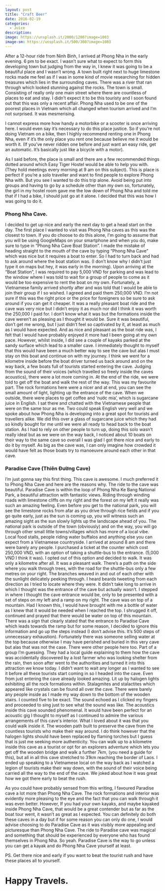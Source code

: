 ```yaml
---
layout: post
title: "Craft Beer"
date: 2016-02-19
categories:
  - Juice
description: 
image: https://unsplash.it/2000/1200?image=1003
image-sm: https://unsplash.it/500/300?image=1003
---
```


After a 12-hour ride from Ninh Binh, I arrived at Phong Nha in the early evening. 6 pm to be exact. I wasn’t sure what to expect to form this developing town but judging from the way in, I knew it was going to be a beautiful place and I wasn’t wrong. A town built right next to huge limestone rocks made me feel as if I was in some kind of movie researching for hidden treasures which lies in the surrounding caves. There was a river that ran through which looked stunning against the rocks. The town is small. Consisting of really only one main street where there are countless of places to eat and stay. I didn’t expect it to be this touristy and I soon found out that this was only a recent affair. Phong Nha used to be one of the poorest places in Vietnam which all changed when tourism arrived and I’m not surprised. It was mesmerising. 

I cannot express more how handy a motorbike or a scooter is once arriving here. I would even say it’s necessary to do this place justice. So if you’re not doing Vietnam on a bike, then I highly recommend renting one in Phong Nha, even if it’s the only place you rent one because believe me it would be worth it. (If you’ve never ridden one before and just want an easy ride, get an automatic. It’s basically just like a bicycle with a motor).

As I said before, the place is small and there are a few recommended things dotted around which Easy Tiger Hostel would be able to help you with. (They hold meetings every morning at 9 am on this subject). This is place is perfect if you’re a solo traveller and want to find people to explore Phong Nha with. But you see I wanted to do this trip alone. Avoid being put into groups and having to go by a schedule other than my own so, fortunately, the girl in my hostel room gave me the low down of Phong Nha and told me that if I had a bike, I should just go at it alone. I decided that this was how I was going to do it. 

### Phong Nha Cave.

I decided to get up nice and early the next day to get a head start on the day. The first place I wanted to visit was Phong Nha caves as this was the closest to town. If you do choose to do this alone, I'm going to assume that you will be using GoogleMaps on your smartphone and when you do, make sure to type in “Phong Nha Cave Boat Station”. I made the mistake of heading straight to the mouth of the cave by typing “Phong Nha Cave” which was nice but it requires a boat to enter. So I had to turn back and had to ask around where the boat station was. (I don’t know why I didn’t just type it on maps but hey, it was early in the morning). Upon arriving at the “Boat Station”, I was required to pay 5,000 VND for parking and was lead to the window where I was told to wait for a group of people to come as it would be too expensive to rent the boat on my own. Fortunately, a Vietnamese family arrived shortly after and was told that I would be able to join their group if I so wished. I agreed and paid them 250,000 VND. I’m not sure if this was the right price or the price for foreigners so be sure to ask around if you can get it cheaper. It was a really pleasant boat ride and the cave was very nice but I didn’t enjoy it as much nor did I think it was worth the 250,000 I paid for. I don’t know what it was but the formations inside the cave weren’t as pleasing as I thought it would be. Sure it was beautiful, don’t get me wrong, but I just didn’t feel so captivated by it, at least as much as I would have expected. And as nice and pleasant as the boat ride was, I felt that I would have probably enjoyed it more had I been going at my own pace. However, whilst inside, I did see a couple of kayaks parked at the sandy surface which lead to a smaller cave. I immediately thought to myself that this would have been a much better way to see the cave but alas I must stay on this boat and continue on with my journey. I think we went for a kilometre inside before the boat driver turned us back around and on the way back, a few boats full of tourists started entering the cave. Judging from the sound of their voices (which travelled so freely inside the caves acoustics), there were a lot more coming in. At the end of the ride, we were told to get off the boat and walk the rest of the way. This was my favourite part. The rock formations here were a nicer and at end, you can see the small amount of light, lighting up the entrance of the cave. When we outside, there were places to get coffee and ‘nước mía’, which is sugarcane juice in English. I sat there and chatted with the Vietnamese people that were on the same tour as me. Two could speak English very well and we spoke about how Phong Nha is developing into a great spot for tourists and travellers alike. We did this over a glass of sugarcane juice which they had so kindly bought for me until we were all ready to head back to the boat station. As I had to rely on other people to turn up, doing this solo wasn’t really ideal but as we were on the way back, I noticed about 10 boats on their way to the same cave so overall I was glad I got there nice and early to do it by myself. As big as the cave was, I can only imagine how crowded it would have felt as those boats try to manoeuvre around each other in that cave. 

### Paradise Cave (Thiên Đường Cave)

I’m just gonna say this first thing. This cave is awesome. I much preferred it to Phong Nha Cave and here are the reasons why. The ride to the cave was beautiful. Paradise Cave is within the loop of Phong Nha Ke Bang National Park, a beautiful attraction with fantastic views. Riding through winding roads with limestone cliffs on my right and the forest on my left it really was such an amazing feeling. Even before you get to the national park, you will see the limestone rocks from afar as you drive through rice fields and if you go quite early, just as the sun is coming up, you will witness such an amazing sight as the sun slowly lights up the landscape ahead of you. The national park is outside of the town (obviously) and on the way, you will go through other small little towns/villages which has more of a local vibe. Local food stalls, people riding water buffalos and anything else you can expect from a Vietnamese countryside. I arrived at around 8 am and there were barely any people. I purchased a ticket at the counter which cost 250,000 VND, with an option of taking a shuttle-bus to the entrance. (5,000 VND I think it was). I opted out of this option and decided to walk. It was only a kilometre after all. It was a pleasant walk. There’s a path on the side where you walk through trees, with the road for the shuttle-bus only a few metres on your right. The branches weaved in and out of each other with the sunlight delicately peeking through. I heard beards tweeting from each direction as I tried to locate where they were. It didn’t take long to arrive in which I thought was the entrance of the cave but actually wasn’t. I stepped in where I thought the cave entrance would be, only to be presented with a set of steps on my left and a ramp on my right. The cave was on top of a mountain. Had I known this, I would have brought with me a bottle of water as I knew that it would be needed when I reached the top. I shrugged it off, continued and prayed that there would be water on top of this mountain. There was a sign that clearly stated that the entrance to Paradise Cave which leads towards the ramp but for some reason, I decided to ignore this information and go up the steps instead (I don’t advise this. It’s 500 steps of unnecessary exhaustion). Fortunately there was someone selling water at the top because otherwise I may have perished and buried in this very cave but alas that was not the case. There were other people here too. Part of a group I’m guessing. They had a local guide explaining to them how the cave was accidentally discovered by a lost farmer who was looking shelter from the rain, then soon after went to the authorities and turned it into this attraction we know today. I didn’t want to wait any longer as I wanted to see it before all these tourists start coming in so I headed into the cave. Even from just entering the cave already looked amazing. Lit up by halogen lights exhibiting all the rock formations within. Stalagmites and stalactites which appeared like crystals can be found all over the cave. There were barely any people inside as I made my way down to the bottom of the wooden stairs. I counted five to be exact. The sound echoed as I clicked my fingers and proceeded to sing just to see what the sound was like. The acoustics inside this cave sounded phenomenal. It would have been perfect for an acoustic gig I thought to myself as I continued to admire the various arrangements of this cave's interior. What I loved about it was that you could walk inside it. The wooden path built to preserve the cave from the countless tourists who make their way around. I do think however that the halogen lights should have been replaced by flaming torches but I guess that is just me seeking more authenticity. You can walk up to a kilometre inside this cave as a tourist or opt for an explorers adventure which lets you get off the wooden bridge and walk a further 7km, (you need a guide for this), but all in all this cave stretched to 31km reaching the border of Laos. I ended up speaking to a Vietnamese local on the way back as I watched a legion of tourists make their way down, with the sound of their voice being carried all the way to the end of the cave. We joked about how it was great how we got there early to beat the rush. 

As you could have probably sensed from this writing, I favoured Paradise cave a lot more than Phong Nha Cave. The rock formations and interior was evidently more pleasing to the eye and the fact that you can walk through it was even better. However, If you had your own kayaks, and maybe kayaked inside Phong Nha Cave, that would be a great contender but as far as the boat tour went, it wasn’t as great as I expected. You can definitely do both these caves in a day but if for some reason you can only do one, I would advise choosing to do Paradise Cave as it was visibly more appealing and picturesque than Phong Nha 
Cave. The ride to Paradise cave was magical and something that should be experienced by everyone who has found themselves in Phong Nha. So yeah. Paradise Cave is the way to go unless you can get a kayak and do Phong Nha Cave yourself at least.

PS. Get there nice and early if you want to beat the tourist rush and have these places all to yourself.

# Happy Travels.
